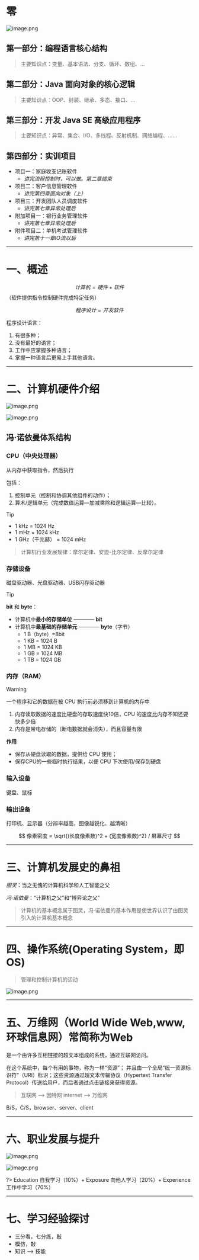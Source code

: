 #

# **零**

![image.png](https://cdn.jsdelivr.net/gh/Lxzz24/images/SE0001.png) 

## 第一部分：编程语言核心结构

> 主要知识点：变量、基本语法、分支、循环、数组、… 

## 第二部分：Java 面向对象的核心逻辑  

> 主要知识点：OOP、封装、继承、多态、接口、… 

## 第三部分：开发 Java SE 高级应用程序  

> 主要知识点：异常、集合、I/O、多线程、反射机制、网络编程、…… 

## 第四部分：实训项目   

- 项目一：家庭收支记账软件
  - *讲完流程控制时，可以做。第二章结束*
- 项目二：客户信息管理软件
  - *讲完第四章面向对象（上）*
- 项目三：开发团队人员调度软件
  - *讲完第七章异常处理后*   
- 附加项目一：银行业务管理软件
  -  *讲完第七章异常处理后*
- 附件项目二：单机考试管理软件 
  - *讲完第十一章IO流以后*

---

# **一、概述**

$$ 计算机 = 硬件 + 软件 $$（软件提供指令控制硬件完成特定任务）

$$ 程序设计 = 开发软件 $$

程序设计语言：
  1. 有很多种；  
  2. 没有最好的语言；  
  3. 工作中应掌握多种语言；  
  4. 掌握一种语言后更易上手其他语言。  

---
# **二、计算机硬件介绍**

![image.png](https://cdn.jsdelivr.net/gh/Lxzz24/images/SE0002.png)

![image.png](https://cdn.jsdelivr.net/gh/Lxzz24/images/SE0003.png)

## 冯·诺依曼体系结构
	
### CPU（中央处理器）

从内存中获取指令，然后执行

包括：  
1. 控制单元（控制和协调其他组件的动作）；  
2. 算术/逻辑单元（完成数值运算—加减乘除和逻辑运算—比较）。  

> [!TIP]
> - 1 kHz = 1024 Hz
> - 1 mHz = 1024 kHz
> - 1 GHz（千兆赫） = 1024 mHz

> 计算机行业发展规律：摩尔定律、安迪-比尔定律、反摩尔定律
		
### 存储设备

磁盘驱动器、光盘驱动器、USB闪存驱动器  

> [!TIP]
> **bit** 和 **byte**：
> - 计算机中**最小的存储单位** ———— **bit**  
> - 计算机中**最基础的存储单元** ———— **byte**（字节）    
>   - 1 B（byte）=8bit
>   - 1 KB = 1024 B
>   - 1 MB = 1024 KB
>   - 1 GB = 1024 MB
>   - 1 TB = 1024 GB


### 内存（RAM）

> [!WARNING]
> 一个程序和它的数据在被 CPU 执行前必须移到计算机的内存中  

1. 内存读取数据的速度比硬盘的存取速度快10倍，CPU 的速度比内存不知还要快多少倍
2. 内存是带电存储的（断电数据就会消失），而且容量有限  


**作用**
- 保存从硬盘读取的数据，提供给 CPU 使用；
- 保存CPU的一些临时执行结果，以便 CPU 下次使用/保存到硬盘

### 输入设备

键盘、鼠标  

### 输出设备

打印机、显示器（分辨率越高，图像越锐化、越清晰）  

$$ 像素密度 = \sqrt{(长度像素数)^2 + (宽度像素数)^2} / 屏幕尺寸 $$

---
# **三、计算机发展史的鼻祖**

*图灵*：当之无愧的计算机科学和人工智能之父  

*冯·诺依曼*：“计算机之父”和“博弈论之父”  

> 计算机的基本概念属于图灵，冯·诺依曼的基本作用是使世界认识了由图灵引入的计算机基本概念

---
# **四、操作系统(Operating System，即OS)**

> 管理和控制计算机的活动 

![image.png](https://cdn.jsdelivr.net/gh/Lxzz24/images/SE0004.png)

---
# **五、万维网（World Wide Web,www,环球信息网）常简称为Web**

是一个由许多互相链接的超文本组成的系统，通过互联网访问。  

在这个系统中，每个有用的事物，称为一样“资源”；
并且由一个全局“统一资源标识符”（URI）标识；这些资源通过超文本传输协议（Hypertext Transfer Protocol）传送给用户，而后者通过点击链接来获得资源。 

> 互联网 --> 因特网 internet --> 万维网    

B/S，C/S，browser、server、client

---
# **六、职业发展与提升**

![image.png](https://cdn.jsdelivr.net/gh/Lxzz24/images/SE0005.png)

![image.png](https://cdn.jsdelivr.net/gh/Lxzz24/images/SE0006.png)   


?> Education 自我学习（10%）+ Exposure 向他人学习（20%）+ Experience 工作中学习（70%）

---
# **七、学习经验探讨**

- 三分看，七分练，敲  
- 模仿，敲  
- 知识 --> 技能


